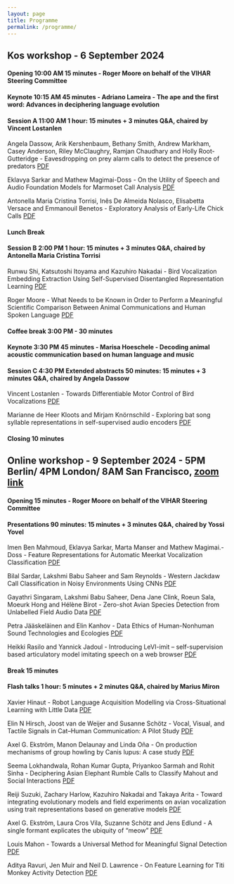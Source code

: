 ```yaml
---
layout: page
title: Programme
permalink: /programme/
---
```


## Kos workshop - 6 September 2024

#### Opening 10:00 AM 15 minutes - Roger Moore on behalf of the VIHAR Steering Committee

#### Keynote 10:15 AM 45 minutes - Adriano Lameira - The ape and the first word: Advances in deciphering language evolution

#### Session A 11:00 AM 1 hour: 15 minutes + 3 minutes Q&A, chaired by Vincent Lostanlen

Angela Dassow, Arik Kershenbaum, Bethany Smith, Andrew Markham, Casey Anderson, Riley McClaughry, Ramjan Chaudhary and Holly Root-Gutteridge - Eavesdropping on prey alarm calls to detect the presence of predators [PDF](https://drive.google.com/file/d/1xFdX0qIeKrhfKKrjSwmom76sNhmuIP8Y/view?usp=sharing)

Eklavya Sarkar and Mathew Magimai-Doss - On the Utility of Speech and Audio Foundation Models for Marmoset Call Analysis [PDF](https://drive.google.com/file/d/1wgeWHyUNHdq0L2VwZ-BFrQA-AU5TFPTk/view?usp=drive_link)

Antonella Maria Cristina Torrisi, Inês De Almeida Nolasco, Elisabetta Versace and Emmanouil Benetos - Exploratory Analysis of Early-Life Chick Calls [PDF](https://drive.google.com/file/d/13kiUklnpmSaoWwF24E5ASchjbvlXfftT/view?usp=drive_link)

#### Lunch Break 

#### Session B 2:00 PM 1 hour: 15 minutes + 3 minutes Q&A, chaired by Antonella Maria Cristina Torrisi

Runwu Shi, Katsutoshi Itoyama and Kazuhiro Nakadai - Bird Vocalization Embedding Extraction Using Self-Supervised Disentangled Representation Learning [PDF](https://drive.google.com/file/d/1eQN-DyKuM0YuV6PiK_yl3LfkQENH2sd1/view?usp=drive_link)

Roger Moore - What Needs to be Known in Order to Perform a Meaningful Scientific Comparison Between Animal Communications and Human Spoken Language [PDF](https://drive.google.com/file/d/1rY1OnNUxJx1jkjXLUnF-rs0nZycihYoO/view?usp=drive_link)

#### Coffee break 3:00 PM - 30 minutes

#### Keynote 3:30 PM 45 minutes - Marisa Hoeschele - Decoding animal acoustic communication based on human language and music

#### Session C 4:30 PM Extended abstracts 50 minutes: 15 minutes + 3 minutes Q&A, chaired by Angela Dassow

Vincent Lostanlen - Towards Differentiable Motor Control of Bird Vocalizations [PDF](https://drive.google.com/file/d/1gthXMJYMdLGaHc5zAgHebJUtHnnDn8C2/view?usp=drive_link)

Marianne de Heer Kloots and Mirjam Knörnschild - Exploring bat song syllable representations in self-supervised audio encoders [PDF](https://drive.google.com/file/d/1eRP1HSiWtJQNkqgCwMylE6g6kuCvYKS6/view?usp=drive_link)

#### Closing 10 minutes 

## Online workshop - 9 September 2024 - 5PM Berlin/ 4PM London/ 8AM San Francisco, [zoom link](https://us02web.zoom.us/j/88688133688?pwd=P9uLLL0RUbNUnomKKbVol9Mh3BnvNf.1)

#### Opening 15 minutes - Roger Moore on behalf of the VIHAR Steering Committee

#### Presentations 90 minutes: 15 minutes + 3 minutes Q&A, chaired by Yossi Yovel

Imen Ben Mahmoud, Eklavya Sarkar, Marta Manser and Mathew Magimai.-Doss	- Feature Representations for Automatic Meerkat Vocalization Classification	[PDF](https://drive.google.com/file/d/1CfQp8cSpAZ5_1V-OcNmduV8SbTxjfHdn/view?usp=drive_link)	

Bilal Sardar, Lakshmi Babu Saheer and Sam Reynolds - Western Jackdaw Call Classification in Noisy Environments Using CNNs [PDF](https://drive.google.com/file/d/1pYIqRlALPg0WOqSeXxVqdPV8Je3WhcXn/view?usp=drive_link)	

Gayathri Singaram, Lakshmi Babu Saheer, Dena Jane Clink, Roeun Sala, Moeurk Hong and Hélène Birot - Zero-shot Avian Species Detection from Unlabelled Field Audio Data [PDF](https://drive.google.com/file/d/1Oezme-Sp9nL-qLmTZ1PMZ6q63eusnWA7/view?usp=drive_link)

Petra Jääskeläinen and Elin Kanhov - Data Ethics of Human-Nonhuman Sound Technologies and Ecologies [PDF](https://drive.google.com/file/d/1BioGw-KGrZHIG_M0MzAHJ09UBEbm60TD/view?usp=drive_link)

Heikki Rasilo and Yannick Jadoul - Introducing LeVI-imit – self-supervision based articulatory model imitating speech on a web browser [PDF](https://drive.google.com/file/d/1bTYoJOK2Jot4C5jpVVPLRh390JQxj4T7/view?usp=drive_link)

#### Break 15 minutes

#### Flash talks 1 hour: 5 minutes + 2 minutes Q&A, chaired by Marius Miron

Xavier Hinaut - Robot Language Acquisition Modelling via Cross-Situational Learning with Little Data [PDF](https://drive.google.com/file/d/1c1_KeugAYwuBcgfoBkkQtfDQxs9iL1Qt/view?usp=drive_link)		

Elin N Hirsch, Joost van de Weijer and Susanne Schötz - Vocal, Visual, and Tactile Signals in Cat–Human Communication: A Pilot Study [PDF](https://drive.google.com/file/d/12WRksvc8o5WwpWzFbMon-szfA1blzch-/view?usp=drive_link)

Axel G. Ekström, Manon Delaunay and Linda Oña - On production mechanisms of group howling by Canis lupus: A case study [PDF](https://drive.google.com/file/d/1P8DH8Q5R4q1uIbcUWfRySgbGS9kOUBuG/view?usp=drive_link)

Seema Lokhandwala, Rohan Kumar Gupta, Priyankoo Sarmah and Rohit Sinha - Deciphering Asian Elephant Rumble Calls to Classify Mahout and Social Interactions	[PDF](https://drive.google.com/file/d/1Z6i_Dp2CkgEs5BeYIt2-pc4xAeykI9G8/view?usp=drive_link)

Reiji Suzuki, Zachary Harlow, Kazuhiro Nakadai and Takaya Arita	- Toward integrating evolutionary models and field experiments on avian vocalization using trait representations based on generative models	[PDF](https://drive.google.com/file/d/1S0VUVAKDCLfSrl1fB7GUBE4a-_rsW-0Z/view?usp=drive_link)	 

Axel G. Ekström, Laura Cros Vila, Suzanne Schötz and Jens Edlund - A single formant explicates the ubiquity of “meow” [PDF](https://drive.google.com/file/d/1Q9SHsNXqZkBVxTOeBYOH_auFCWpttteW/view?usp=drive_link)

Louis Mahon - Towards a Universal Method for Meaningful Signal Detection [PDF](https://drive.google.com/file/d/1ly3WWBnfWAg9p-dnBdUp_Mnbhr8I3cUA/view?usp=drive_link)

Aditya Ravuri, Jen Muir and Neil D. Lawrence - On Feature Learning for Titi Monkey Activity Detection [PDF](https://drive.google.com/file/d/1Gb_7GVDfNCliatowfZ8d41Df36jXmXcI/view?usp=drive_link) 



